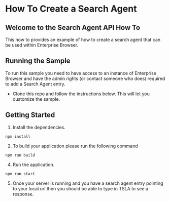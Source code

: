 
# How To Create a Search Agent

## Welcome to the Search Agent API How To

This how to provides an example of how to create a search agent that can be used within Enterprise Browser.

## Running the Sample

To run this sample you need to have access to an instance of Enterprise Browser and have the admin rights (or contact someone who does) required to add a Search Agent entry.

- Clone this repo and follow the instructions below. This will let you customize the sample.

## Getting Started

1. Install the dependencies.

```shell
npm install
```

2. To build your application please run the following command

```shell
npm run build
```
4. Run the application.

```shell
npm run start
```

5. Once your server is running and you have a search agent entry pointing to your local url then you should be able to type in TSLA to see a response.